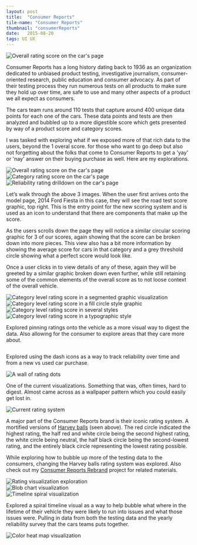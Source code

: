 ```yaml
---
layout: post
title:  "Consumer Reports"
tile-name: "Consumer Reports"
thumbnail: "consumerReports"
date:   2015-08-20
tags: UI UX
---
```


<div class="grid-x grid-padding-x grid-margin-y">
  <div class="cell">
    <img src="../img/cr/rating-levels-overview.jpg" alt="Overall rating score on the car's page">
  </div>
</div>

Consumer Reports has a long history dating back to 1936 as an organization dedicated to unbiased product testing, investigative journalism, consumer-oriented research, public education and consumer advocacy. As part of their testing process they run numerous tests on all products to make sure they hold up over time, are safe to use and many other aspects of a product we all expect as consumers.

The cars team runs around 110 tests that capture around 400 unique data points for each one of the cars. These data points and tests are then analyzed and bubbled up to a more digestible score which gets presented by way of a product score and category scores.

I was tasked with exploring what if we exposed more of that rich data to the users, beyond the 1 overal score. for those who want to go deep but also not forgetting about the folks that come to Consumer Reports to get a 'yay' or 'nay' answer on their buying purchase as well. Here are my explorations.

<div class="grid-x grid-padding-x grid-margin-y">
  <div class="cell">
    <img src="../img/cr/rating-levels-overview.jpg" alt="Overall rating score on the car's page">
  </div>
  <div class="cell">
    <img src="../img/cr/rating-levels-categories.jpg" alt="Category rating score on the car's page">
  </div>
  <div class="cell">
    <img src="../img/cr/rating-levels-drilldown.jpg" alt="Reliability rating drilldown on the car's page">
  </div>
</div>

Let’s walk through the above 3 images. When the user first arrives onto the model page, 2014 Ford Fiesta in this case, they will see the road test score graphic, top right. This is the entry point for the new scoring system and is used as an icon to understand that there are components that make up the score.

As the users scrolls down the page they will notice a similar circular scoring graphic for 3 of our scores, again showing that the score can be broken down into more pieces. This view also has a bit more information by showing the average score for cars in that category and a grey threshold circle showing what a perfect score would look like.

Once a user clicks in to view details of any of these, again they will be greeted by a similar graphic broken down even further, while still retaining some of the common elements of the overall score as to not loose context of the overall vehicle.


<div class="grid-x grid-padding-x grid-margin-y">
  <div class="cell medium-6">
    <img src="../img/cr/snapshot-segments.jpg" alt="Category level rating score in a segmented graphic visualization">
  </div>
  <div class="cell medium-6">
    <img src="../img/cr/snapshot-circular.jpg" alt="Category level rating score in a fill circle style graphic">
  </div>
  <div class="cell medium-6">
    <img src="../img/cr/snapshot-original.jpg" alt="Category level rating score in several styles">
  </div>
  <div class="cell medium-6">
    <img src="../img/cr/snapshot-type.jpg" alt="Category level rating score in a typographic style">
  </div>
</div>

<div class="grid-x grid-padding-x grid-margin-y">
  <div class="cell">
    <img src="../img/cr/reliability-hero.jpg" alt="">
  </div>
  <div class="cell">
    <img src="../img/cr/reliability-years.jpg" alt="">
  </div>
</div>

Explored pinning ratings onto the vehicle as a more visual way to digest the data. Also allowing for the consumer to explore areas that they care more about.

<div class="grid-x grid-padding-x grid-margin-y">
  <div class="cell">
    <img src="../img/cr/reliability-new-used.jpg" alt="">
  </div>
</div>

Explored using the dash icons as a way to track reliability over time and from a new vs used car purchase.

<div class="grid-x grid-padding-x grid-margin-y">
  <div class="cell">
    <img src="../img/cr/dot-wall.png" alt="A wall of rating dots">
  </div>
</div>

One of the current visualizations. Something that was, often times, hard to digest. Almost came across as a wallpaper pattern which you could easily get lost in.

<div class="grid-x grid-padding-x">
  <div class="cell">
    <img src="../img/cr/ratingsystem.jpg" alt="Current rating system">
  </div>
</div>

A major part of the Consumer Reports brand is their iconic rating system. A mortified versions of <a href="https://en.wikipedia.org/wiki/Harvey_balls" target="_blank" rel="noopener">Harvey balls</a> (seen above). The red circle indicated the highest rating, the half red and white circle being the second highest rating, the white circle being neutral, the half black circle being the second-lowest rating, and the entirely black circle representing the lowest rating possible.

While exploring how to bubble up more of the testing data to the consumers, changing the Harvey balls rating system was explored. Also check out my <a href="{% link _projects/consumerreportsbrand.markdown %}">Consumer Reports Rebrand</a> project for related materials.

<div class="grid-x grid-padding-x grid-margin-y">
  <div class="cell">
    <img src="../img/cr/rating-viz.svg" alt="Rating visualization exploration">
  </div>
  <div class="cell">
    <img src="../img/cr/blob-chart.svg" alt="Blob chart visualization">
  </div>
  <div class="cell">
    <img src="../img/cr/timeline-spiral.svg" alt="Timeline spiral visualization">
  </div>
</div>

Explored a spiral timeline visual as a way to help bubble what where in the lifetime of their vehicle they were likely to run into issues and what those issues were. Pulling in data from both the testing data and the yearly reliability survey that the cars teams puts together.

<div class="grid-x grid-padding-x grid-margin-y">
  <div class="cell">
    <img src="../img/cr/color-depth-map.svg" alt="Color heat map visualization">
  </div>
</div>
